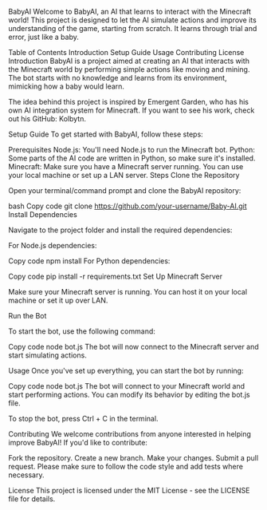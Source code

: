 BabyAI
Welcome to BabyAI, an AI that learns to interact with the Minecraft world! This project is designed to let the AI simulate actions and improve its understanding of the game, starting from scratch. It learns through trial and error, just like a baby.

Table of Contents
Introduction
Setup Guide
Usage
Contributing
License
Introduction
BabyAI is a project aimed at creating an AI that interacts with the Minecraft world by performing simple actions like moving and mining. The bot starts with no knowledge and learns from its environment, mimicking how a baby would learn.

The idea behind this project is inspired by Emergent Garden, who has his own AI integration system for Minecraft. If you want to see his work, check out his GitHub: Kolbytn.

Setup Guide
To get started with BabyAI, follow these steps:

Prerequisites
Node.js: You'll need Node.js to run the Minecraft bot.
Python: Some parts of the AI code are written in Python, so make sure it's installed.
Minecraft: Make sure you have a Minecraft server running. You can use your local machine or set up a LAN server.
Steps
Clone the Repository

Open your terminal/command prompt and clone the BabyAI repository:

bash
Copy code
git clone https://github.com/your-username/Baby-AI.git
Install Dependencies

Navigate to the project folder and install the required dependencies:

For Node.js dependencies:

Copy code
npm install
For Python dependencies:

Copy code
pip install -r requirements.txt
Set Up Minecraft Server

Make sure your Minecraft server is running. You can host it on your local machine or set it up over LAN.

Run the Bot

To start the bot, use the following command:

Copy code
node bot.js
The bot will now connect to the Minecraft server and start simulating actions.

Usage
Once you've set up everything, you can start the bot by running:

Copy code
node bot.js
The bot will connect to your Minecraft world and start performing actions. You can modify its behavior by editing the bot.js file.

To stop the bot, press Ctrl + C in the terminal.

Contributing
We welcome contributions from anyone interested in helping improve BabyAI! If you'd like to contribute:

Fork the repository.
Create a new branch.
Make your changes.
Submit a pull request.
Please make sure to follow the code style and add tests where necessary.

License
This project is licensed under the MIT License - see the LICENSE file for details.

